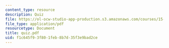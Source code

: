 ```yaml
---
content_type: resource
description: Quiz
file: https://ol-ocw-studio-app-production.s3.amazonaws.com/courses/15-514-financial-and-managerial-accounting-summer-2003/f1c645f93f801feb8b7d35f3e9bad2ce_quiz.pdf
file_type: application/pdf
resourcetype: Document
title: quiz.pdf
uid: f1c645f9-3f80-1feb-8b7d-35f3e9bad2ce
---
```

